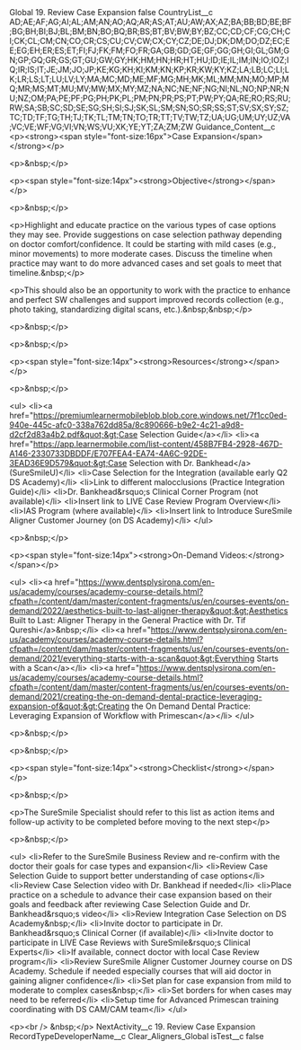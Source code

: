 <?xml version="1.0" encoding="UTF-8"?>
<CustomMetadata xmlns="http://soap.sforce.com/2006/04/metadata" xmlns:xsi="http://www.w3.org/2001/XMLSchema-instance" xmlns:xsd="http://www.w3.org/2001/XMLSchema">
    <label>Global 19. Review Case Expansion</label>
    <protected>false</protected>
    <values>
        <field>CountryList__c</field>
        <value xsi:type="xsd:string">AD;AE;AF;AG;AI;AL;AM;AN;AO;AQ;AR;AS;AT;AU;AW;AX;AZ;BA;BB;BD;BE;BF;BG;BH;BI;BJ;BL;BM;BN;BO;BQ;BR;BS;BT;BV;BW;BY;BZ;CC;CD;CF;CG;CH;CI;CK;CL;CM;CN;CO;CR;CS;CU;CV;CW;CX;CY;CZ;DE;DJ;DK;DM;DO;DZ;EC;EE;EG;EH;ER;ES;ET;FI;FJ;FK;FM;FO;FR;GA;GB;GD;GE;GF;GG;GH;GI;GL;GM;GN;GP;GQ;GR;GS;GT;GU;GW;GY;HK;HM;HN;HR;HT;HU;ID;IE;IL;IM;IN;IO;IOZ;IQ;IR;IS;IT;JE;JM;JO;JP;KE;KG;KH;KI;KM;KN;KP;KR;KW;KY;KZ;LA;LB;LC;LI;LK;LR;LS;LT;LU;LV;LY;MA;MC;MD;ME;MF;MG;MH;MK;ML;MM;MN;MO;MP;MQ;MR;MS;MT;MU;MV;MW;MX;MY;MZ;NA;NC;NE;NF;NG;NI;NL;NO;NP;NR;NU;NZ;OM;PA;PE;PF;PG;PH;PK;PL;PM;PN;PR;PS;PT;PW;PY;QA;RE;RO;RS;RU;RW;SA;SB;SC;SD;SE;SG;SH;SI;SJ;SK;SL;SM;SN;SO;SR;SS;ST;SV;SX;SY;SZ;TC;TD;TF;TG;TH;TJ;TK;TL;TM;TN;TO;TR;TT;TV;TW;TZ;UA;UG;UM;UY;UZ;VA;VC;VE;WF;VG;VI;VN;WS;VU;XK;YE;YT;ZA;ZM;ZW</value>
    </values>
    <values>
        <field>Guidance_Content__c</field>
        <value xsi:type="xsd:string">&lt;p&gt;&lt;strong&gt;&lt;span style=&quot;font-size:16px&quot;&gt;Case Expansion&lt;/span&gt;&lt;/strong&gt;&lt;/p&gt;

&lt;p&gt;&amp;nbsp;&lt;/p&gt;

&lt;p&gt;&lt;span style=&quot;font-size:14px&quot;&gt;&lt;strong&gt;Objective&lt;/strong&gt;&lt;/span&gt;&lt;/p&gt;

&lt;p&gt;&amp;nbsp;&lt;/p&gt;

&lt;p&gt;Highlight and educate practice on the various types of case options they may see. Provide suggestions on case selection pathway depending on doctor comfort/confidence. It could be starting with mild cases (e.g., minor movements) to more moderate cases. Discuss the timeline when practice may want to do more advanced cases and set goals to meet that timeline.&amp;nbsp;&lt;/p&gt;

&lt;p&gt;This should also be an opportunity to work with the practice to enhance and perfect SW challenges and support improved records collection (e.g., photo taking, standardizing digital scans, etc.).&amp;nbsp;&amp;nbsp;&lt;/p&gt;

&lt;p&gt;&amp;nbsp;&lt;/p&gt;

&lt;p&gt;&amp;nbsp;&lt;/p&gt;

&lt;p&gt;&lt;span style=&quot;font-size:14px&quot;&gt;&lt;strong&gt;Resources&lt;/strong&gt;&lt;/span&gt;&lt;/p&gt;

&lt;p&gt;&amp;nbsp;&lt;/p&gt;

&lt;ul&gt;
	&lt;li&gt;&lt;a href=&quot;https://premiumlearnermobileblob.blob.core.windows.net/7f1cc0ed-940e-445c-afc0-338a762dd85a/8c890666-b9e2-4c21-a9d8-d2cf2d83a4b2.pdf&quot;&gt;Case Selection Guide&lt;/a&gt;&lt;/li&gt;
	&lt;li&gt;&lt;a href=&quot;https://app.learnermobile.com/list-content/458B7FB4-2928-467D-A146-2330733DBDDF/E707FEA4-EA74-4A6C-92DE-3EAD36E9D579&quot;&gt;Case Selection with Dr. Bankhead&lt;/a&gt; (SureSmileU)&lt;/li&gt;
	&lt;li&gt;Case Selection for the Integration (available early Q2 DS Academy)&lt;/li&gt;
	&lt;li&gt;Link to different malocclusions (Practice Integration Guide)&lt;/li&gt;
	&lt;li&gt;Dr. Bankhead&amp;rsquo;s Clinical Corner Program (not available)&lt;/li&gt;
	&lt;li&gt;Insert link to LIVE Case Review Program Overview&lt;/li&gt;
	&lt;li&gt;IAS Program (where available)&lt;/li&gt;
	&lt;li&gt;Insert link to Introduce SureSmile Aligner Customer Journey (on DS Academy)&lt;/li&gt;
&lt;/ul&gt;

&lt;p&gt;&amp;nbsp;&lt;/p&gt;

&lt;p&gt;&lt;span style=&quot;font-size:14px&quot;&gt;&lt;strong&gt;On-Demand Videos:&lt;/strong&gt;&lt;/span&gt;&lt;/p&gt;

&lt;ul&gt;
	&lt;li&gt;&lt;a href=&quot;https://www.dentsplysirona.com/en-us/academy/courses/academy-course-details.html?cfpath=/content/dam/master/content-fragments/us/en/courses-events/on-demand/2022/aesthetics-built-to-last-aligner-therapy&quot;&gt;Aesthetics Built to Last: Aligner Therapy in the General Practice with Dr. Tif Qureshi&lt;/a&gt;&amp;nbsp;&lt;/li&gt;
	&lt;li&gt;&lt;a href=&quot;https://www.dentsplysirona.com/en-us/academy/courses/academy-course-details.html?cfpath=/content/dam/master/content-fragments/us/en/courses-events/on-demand/2021/everything-starts-with-a-scan&quot;&gt;Everything Starts with a Scan&lt;/a&gt;&lt;/li&gt;
	&lt;li&gt;&lt;a href=&quot;https://www.dentsplysirona.com/en-us/academy/courses/academy-course-details.html?cfpath=/content/dam/master/content-fragments/us/en/courses-events/on-demand/2021/creating-the-on-demand-dental-practice-leveraging-expansion-of&quot;&gt;Creating the On Demand Dental Practice: Leveraging Expansion of Workflow with Primescan&lt;/a&gt;&lt;/li&gt;
&lt;/ul&gt;

&lt;p&gt;&amp;nbsp;&lt;/p&gt;

&lt;p&gt;&amp;nbsp;&lt;/p&gt;

&lt;p&gt;&lt;span style=&quot;font-size:14px&quot;&gt;&lt;strong&gt;Checklist&lt;/strong&gt;&lt;/span&gt;&lt;/p&gt;

&lt;p&gt;&amp;nbsp;&lt;/p&gt;

&lt;p&gt;The SureSmile Specialist should refer to this list as action items and follow-up activity to be completed before moving to the next step&lt;/p&gt;

&lt;p&gt;&amp;nbsp;&lt;/p&gt;

&lt;ul&gt;
	&lt;li&gt;Refer to the SureSmile Business Review and re-confirm with the doctor their goals for case types and expansion&lt;/li&gt;
	&lt;li&gt;Review Case Selection Guide to support better understanding of case options&lt;/li&gt;
	&lt;li&gt;Review Case Selection video with Dr. Bankhead if needed&lt;/li&gt;
	&lt;li&gt;Place practice on a schedule to advance their case expansion based on their goals and feedback after reviewing Case Selection Guide and Dr. Bankhead&amp;rsquo;s video&lt;/li&gt;
	&lt;li&gt;Review Integration Case Selection on DS Academy&amp;nbsp;&lt;/li&gt;
	&lt;li&gt;Invite doctor to participate in Dr. Bankhead&amp;rsquo;s Clinical Corner (if available)&lt;/li&gt;
	&lt;li&gt;Invite doctor to participate in LIVE Case Reviews with SureSmile&amp;rsquo;s Clinical Experts&lt;/li&gt;
	&lt;li&gt;If available, connect doctor with local Case Review program&lt;/li&gt;
	&lt;li&gt;Review SureSmile Aligner Customer Journey course on DS Academy. Schedule if needed especially courses that will aid doctor in gaining aligner confidence&lt;/li&gt;
	&lt;li&gt;Set plan for case expansion from mild to moderate to complex cases&amp;nbsp;&lt;/li&gt;
	&lt;li&gt;Set borders for when cases may need to be referred&lt;/li&gt;
	&lt;li&gt;Setup time for Advanced Primescan training coordinating with DS CAM/CAM team&lt;/li&gt;
&lt;/ul&gt;

&lt;p&gt;&lt;br /&gt;
&amp;nbsp;&lt;/p&gt;</value>
    </values>
    <values>
        <field>NextActivity__c</field>
        <value xsi:type="xsd:string">19. Review Case Expansion</value>
    </values>
    <values>
        <field>RecordTypeDeveloperName__c</field>
        <value xsi:type="xsd:string">Clear_Aligners_Global</value>
    </values>
    <values>
        <field>isTest__c</field>
        <value xsi:type="xsd:boolean">false</value>
    </values>
</CustomMetadata>
